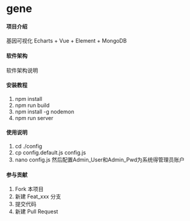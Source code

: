 # gene

#### 项目介绍
基因可视化 Echarts + Vue + Element + MongoDB

#### 软件架构
软件架构说明


#### 安装教程

1. npm install 
2. npm run build
3. npm install -g nodemon
4. npm run server

#### 使用说明

1. cd ./config
2. cp config.default.js config.js
3. nano config.js 然后配置Admin_User和Admin_Pwd为系统得管理员账户

#### 参与贡献

1. Fork 本项目
2. 新建 Feat_xxx 分支
3. 提交代码
4. 新建 Pull Request
